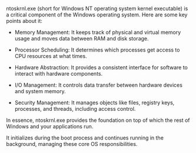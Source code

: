 ntoskrnl.exe (short for Windows NT operating system kernel executable) is a critical component of the Windows operating system. Here are some key points about it:

- Memory Management: It keeps track of physical and virtual memory usage and moves data between RAM and disk storage.

- Processor Scheduling: It determines which processes get access to CPU resources at what times.

- Hardware Abstraction: It provides a consistent interface for software to interact with hardware components.

- I/O Management: It controls data transfer between hardware devices and system memory.

- Security Management: It manages objects like files, registry keys, processes, and threads, including access control.

In essence, ntoskrnl.exe provides the foundation on top of which the rest of Windows and your applications run. 

It initializes during the boot process and continues running in the background, managing these core OS responsibilities.
